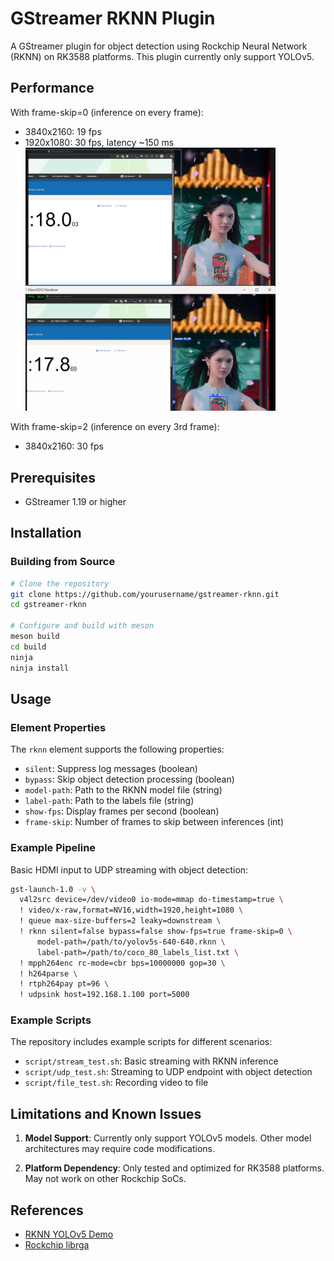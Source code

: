 # GStreamer RKNN Plugin

A GStreamer plugin for object detection using Rockchip Neural Network (RKNN) on RK3588 platforms. This plugin currently only support YOLOv5.


## Performance

With frame-skip=0 (inference on every frame):
- 3840x2160: 19 fps
- 1920x1080: 30 fps, latency ~150 ms
    <img src="asset/latency_1080p_inference_hdmirx.png" width="400"/>


With frame-skip=2 (inference on every 3rd frame):
- 3840x2160: 30 fps

## Prerequisites

- GStreamer 1.19 or higher

## Installation

### Building from Source

```bash
# Clone the repository
git clone https://github.com/yourusername/gstreamer-rknn.git
cd gstreamer-rknn

# Configure and build with meson
meson build
cd build
ninja
ninja install
```

## Usage

### Element Properties

The `rknn` element supports the following properties:

- `silent`: Suppress log messages (boolean)
- `bypass`: Skip object detection processing (boolean)
- `model-path`: Path to the RKNN model file (string)
- `label-path`: Path to the labels file (string)
- `show-fps`: Display frames per second (boolean)
- `frame-skip`: Number of frames to skip between inferences (int)

### Example Pipeline

Basic HDMI input to UDP streaming with object detection:

```bash
gst-launch-1.0 -v \
  v4l2src device=/dev/video0 io-mode=mmap do-timestamp=true \
  ! video/x-raw,format=NV16,width=1920,height=1080 \
  ! queue max-size-buffers=2 leaky=downstream \
  ! rknn silent=false bypass=false show-fps=true frame-skip=0 \
      model-path=/path/to/yolov5s-640-640.rknn \
      label-path=/path/to/coco_80_labels_list.txt \
  ! mpph264enc rc-mode=cbr bps=10000000 gop=30 \
  ! h264parse \
  ! rtph264pay pt=96 \
  ! udpsink host=192.168.1.100 port=5000
```

### Example Scripts

The repository includes example scripts for different scenarios:

- `script/stream_test.sh`: Basic streaming with RKNN inference
- `script/udp_test.sh`: Streaming to UDP endpoint with object detection
- `script/file_test.sh`: Recording video to file

## Limitations and Known Issues

1. **Model Support**: Currently only support YOLOv5 models. Other model architectures may require code modifications.

2. **Platform Dependency**: Only tested and optimized for RK3588 platforms. May not work on other Rockchip SoCs.


## References

- [RKNN YOLOv5 Demo](https://github.com/airockchip/rknn-toolkit2/tree/master/rknpu2/examples/rknn_yolov5_demo)
- [Rockchip librga](https://github.com/airockchip/librga)
